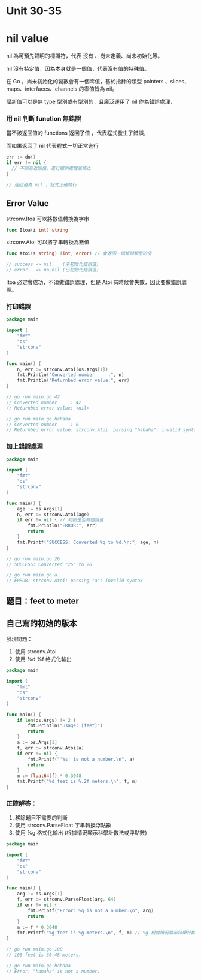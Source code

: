 # Unit 30-35

# nil value

nil 為可預先聲明的標識符，代表 沒有 、尚未定義、尚未初始化等。

nil 沒有特定值，因為本身就是一個值，代表沒有值的特殊值。

在 Go ，尚未初始化的變數會有一個零值，基於指針的類型 pointers 、slices、maps、interfaces、channels 的零值皆為 nil。

賦新值可以是無 type 型別或有型別的，且廣泛運用了 nil 作為錯誤處理，

### 用 nil 判斷 function 無錯誤

當不該返回值的 functions 返回了值 ，代表程式發生了錯誤，

而如果返回了 nil 代表程式一切正常進行

```go
err := do()
if err != nil {
  // 不該有返回值，進行錯誤處理並終止
}

// 返回值為 nil ，程式正確執行
```

## Error Value

strconv.Itoa 可以將數值轉換為字串

```go
func Itoa(i int) string
```

strconv.Atoi 可以將字串轉換為數值

```go
func Atoi(s string) (int, error) // 會返回一個錯誤類型的值

// success => nil    (未初始化錯誤值)
// error   => no-nil (已初始化錯誤值)
```

Itoa 必定會成功，不須做錯誤處理，但是 Atoi 有時候會失敗，因此要做錯誤處理。

### 打印錯誤

```go
package main

import (
	"fmt"
	"os"
	"strconv"
)

func main() {
	n, err := strconv.Atoi(os.Args[1])
	fmt.Println("Converted number     :", n)
	fmt.Println("Returnbed error value:", err)
}

// go run main.go 42
// Converted number     : 42
// Returnbed error value: <nil>

// go run main.go hahaha
// Converted number     : 0
// Returnbed error value: strconv.Atoi: parsing "hahaha": invalid syntax
```

### 加上錯誤處理

```go
package main

import (
	"fmt"
	"os"
	"strconv"
)

func main() {
	age := os.Args[1]
	n, err := strconv.Atoi(age)
	if err != nil { // 判斷是否有錯誤值
		fmt.Println("ERROR:", err)
		return
	}
	fmt.Printf("SUCCESS: Converted %q to %d.\n:", age, n)
}

// go run main.go 26
// SUCCESS: Converted "26" to 26.

// go run main.go a
// ERROR: strconv.Atoi: parsing "a": invalid syntax

```

## 題目：feet to meter

## 自己寫的初始的版本

發現問題：

1.  使用 strconv.Atoi 
2. 使用 %d %f 格式化輸出

```go
package main

import (
	"fmt"
	"os"
	"strconv"
)

func main() {
	if len(os.Args) != 2 {
		fmt.Println("Usage: [feet]")
		return
	}
	a := os.Args[1]
	f, err := strconv.Atoi(a)
	if err != nil {
		fmt.Printf("'%s' is not a number.\n", a)
		return
	}
	m := float64(f) * 0.3048
	fmt.Printf("%d feet is %.2f meters.\n", f, m)
}
```

### 正確解答：

1.  移除題目不需要的判斷
2. 使用 strconv.ParseFloat 字串轉換浮點數
3. 使用 %g 格式化輸出 (根據情況顯示科學計數法或浮點數)

```go
package main

import (
	"fmt"
	"os"
	"strconv"
)

func main() {
	arg := os.Args[1]
	f, err := strconv.ParseFloat(arg, 64)
	if err != nil {
		fmt.Printf("Error: %q is not a number.\n", arg)
		return
	}
	m := f * 0.3048
	fmt.Printf("%g feet is %g meters.\n", f, m) // %g 根據情況顯示科學計數法或浮點數
}

// go run main.go 100
// 100 feet is 30.48 meters.

// go run main.go hahaha
// Error: "hahaha" is not a number.
```